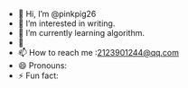 - 👋 Hi, I’m @pinkpig26
- 👀 I’m interested in writing.
- 🌱 I’m currently learning algorithm.
- 💞️ 
- 📫 How to reach me :2123901244@qq.com
- 😄 Pronouns:
- ⚡ Fun fact:

<!---
pinkpig26/pinkpig26 is a ✨ special ✨ repository because its `README.md` (this file) appears on your GitHub profile.
You can click the Preview link to take a look at your changes.
--->
